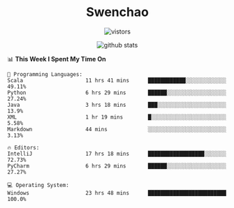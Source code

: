 <h1 align="center">Swenchao</h3>

<p align="center">
  <img src="https://visitor-badge.glitch.me/badge?page_id=Swenchao" alt="vistors" />
</p>

<p align="center">
  <img src="https://github-readme-stats.vercel.app/api?username=Swenchao&count_private=true&show_icons=true&theme=vue-dark&hide_title=true" alt="github stats" />
</p>

<!--START_SECTION:waka-->
📊 **This Week I Spent My Time On** 

```text
💬 Programming Languages: 
Scala                    11 hrs 41 mins      ████████████░░░░░░░░░░░░░   49.11% 
Python                   6 hrs 29 mins       ██████░░░░░░░░░░░░░░░░░░░   27.24% 
Java                     3 hrs 18 mins       ███░░░░░░░░░░░░░░░░░░░░░░   13.9% 
XML                      1 hr 19 mins        █░░░░░░░░░░░░░░░░░░░░░░░░   5.58% 
Markdown                 44 mins             ░░░░░░░░░░░░░░░░░░░░░░░░░   3.13%

🔥 Editors: 
IntelliJ                 17 hrs 18 mins      ██████████████████░░░░░░░   72.73% 
PyCharm                  6 hrs 29 mins       ██████░░░░░░░░░░░░░░░░░░░   27.27%

💻 Operating System: 
Windows                  23 hrs 48 mins      █████████████████████████   100.0%

```


<!--END_SECTION:waka-->
